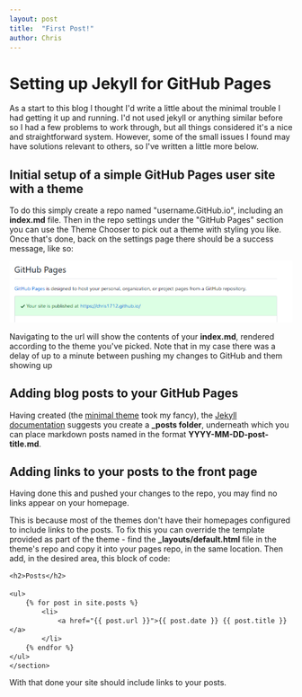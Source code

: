 ```yaml
---
layout: post
title:  "First Post!"
author: Chris
---
```


# Setting up Jekyll for GitHub Pages

As a start to this blog I thought I'd write a little about the minimal trouble I had getting it up and running. I'd not used jekyll or anything similar before so I had a few problems to work through, but all things considered it's a nice and straightforward system. However, some of the small issues I found may have solutions relevant to others, so I've written a little more below.

## Initial setup of a simple GitHub Pages user site with a theme

To do this simply create a repo named "username.GitHub.io", including an **index.md** file. Then in the repo settings under the "GitHub Pages" section you can use the Theme Chooser to pick out a theme with styling you like. Once that's done, back on the settings page there should be a success message, like so:

![a successful publish](img/GitHub-pages-published.png)

Navigating to the url will show the contents of your  **index.md**, rendered according to the theme you've picked. Note that in my case there was a delay of up to a minute between pushing my changes to GitHub and them showing up 

## Adding blog posts to your GitHub Pages

Having created  (the [minimal theme](https://pages-themes.GitHub.io/minimal/) took my fancy), the [Jekyll documentation](https://jekyllrb.com/docs/posts/) suggests you create a **\_posts folder**, underneath which you can place markdown posts named in the format **YYYY-MM-DD-post-title.md**.

## Adding links to your posts to the front page

Having done this and pushed your changes to the repo, you may find no links appear on your homepage.

This is because most of the themes don't have their homepages configured to include links to the posts. To fix this you can override the template provided as part of the theme - find the **\_layouts/default.html** file in the theme's repo and copy it into your pages repo, in the same location. Then add, in the desired area, this block of code:

```
<h2>Posts</h2>

<ul>
	{% for post in site.posts %}
		<li>
			<a href="{{ post.url }}">{{ post.date }} {{ post.title }}</a>
		</li>
	{% endfor %}
</ul>
</section>
```

With that done your site should include links to your posts.